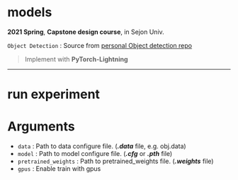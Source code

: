 # models

**2021 Spring**, **Capstone design course**, in Sejon Univ.

`Object Detection` : Source from [personal Object detection repo](https://github.com/MartinusChoi/ObjectDetection_Project_Spring_2021)
> Implement with **PyTorch-Lightning**

****

# run experiment

# Arguments

- `data` : Path to data configure file. (***.data*** file, e.g. obj.data)
- `model` : Path to model configure file. (***.cfg*** or ***.pth*** file)
- `pretrained_weights` : Path to pretrained_weights file. (***.weights*** file)
- `gpus` : Enable train with gpus
